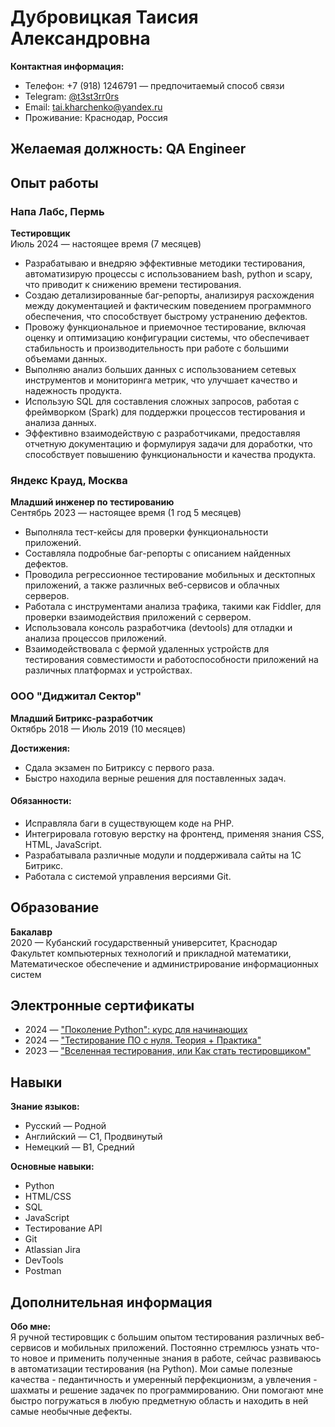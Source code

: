 # Дубровицкая Таисия Александровна

**Контактная информация:**

- Телефон: +7 (918) 1246791 — предпочитаемый способ связи
- Telegram: [@t3st3rr0rs](https://t.me/t3st3rr0rs)
- Email: [tai.kharchenko@yandex.ru](mailto:tai.kharchenko@yandex.ru)
- Проживание: Краснодар, Россия

## Желаемая должность: **QA Engineer**

## Опыт работы

### Напа Лабс, Пермь

**Тестировщик**  
Июль 2024 — настоящее время (7 месяцев)

- Разрабатываю и внедряю эффективные методики тестирования, автоматизирую процессы с использованием bash, python и scapy, что приводит к снижению времени тестирования.
- Создаю детализированные баг-репорты, анализируя расхождения между документацией и фактическим поведением программного обеспечения, что способствует быстрому устранению дефектов.
- Провожу функциональное и приемочное тестирование, включая оценку и оптимизацию конфигурации системы, что обеспечивает стабильность и производительность при работе с большими объемами данных.
- Выполняю анализ больших данных с использованием сетевых инструментов и мониторинга метрик, что улучшает качество и надежность продукта.
- Использую SQL для составления сложных запросов, работая с фреймворком (Spark) для поддержки процессов тестирования и анализа данных.
- Эффективно взаимодействую с разработчиками, предоставляя отчетную документацию и формулируя задачи для доработки, что способствует повышению функциональности и качества продукта.

### Яндекс Крауд, Москва
**Младший инженер по тестированию**  
Сентябрь 2023 — настоящее время (1 год 5 месяцев)

- Выполняла тест-кейсы для проверки функциональности приложений.
- Составляла подробные баг-репорты с описанием найденных дефектов.
- Проводила регрессионное тестирование мобильных и десктопных приложений, а также различных веб-сервисов и облачных серверов.
- Работала с инструментами анализа трафика, такими как Fiddler, для проверки взаимодействия приложений с сервером.
- Использовала консоль разработчика (devtools) для отладки и анализа процессов приложений.
- Взаимодействовала с фермой удаленных устройств для тестирования совместимости и работоспособности приложений на различных платформах и устройствах.

### ООО "Диджитал Сектор"
**Младший Битрикс-разработчик**  
Октябрь 2018 — Июль 2019 (10 месяцев)

**Достижения:**
- Сдала экзамен по Битриксу с первого раза.
- Быстро находила верные решения для поставленных задач.


#### Обязанности:
- Исправляла баги в существующем коде на PHP.
- Интегрировала готовую верстку на фронтенд, применяя знания CSS, HTML, JavaScript.
- Разрабатывала различные модули и поддерживала сайты на 1С Битрикс.
- Работала с системой управления версиями Git.

## Образование

**Бакалавр**  
2020 — Кубанский государственный университет, Краснодар  
Факультет компьютерных технологий и прикладной математики,  
Математическое обеспечение и администрирование информационных систем

## Электронные сертификаты

- 2024 — ["Поколение Python": курс для начинающих](https://stepik.org/cert/2372347)
- 2024 — ["Тестирование ПО с нуля. Теория + Практика"](https://stepik.org/cert/2398153)
- 2023 — ["Вселенная тестирования, или Как стать тестировщиком"](https://stepik.org/cert/2173485)

## Навыки

**Знание языков:**
- Русский — Родной
- Английский — C1, Продвинутый
- Немецкий — B1, Средний

**Основные навыки:**
- Python
- HTML/CSS
- SQL
- JavaScript
- Тестирование API
- Git
- Atlassian Jira
- DevTools
- Postman

## Дополнительная информация

**Обо мне:**  
Я ручной тестировщик с большим опытом тестирования различных веб-сервисов и мобильных приложений. 
Постоянно стремлюсь узнать что-то новое и применить полученные знания в работе, сейчас развиваюсь в автоматизации тестирования (на Python). 
Мои самые полезные качества - педантичность и умеренный перфекционизм, а увлечения - шахматы и решение задачек по программированию. 
Они помогают мне быстро погружаться в любую предметную область и находить в ней самые необычные дефекты.

